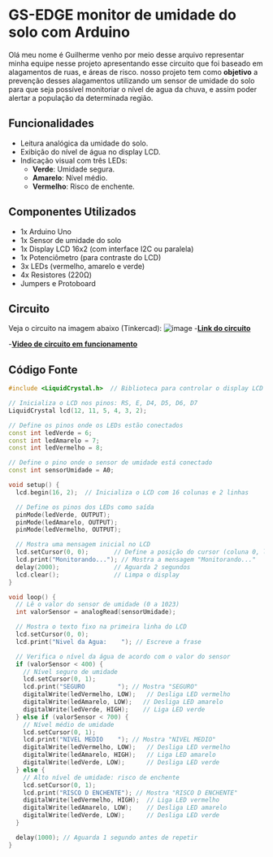 # GS-EDGE monitor de umidade do solo com Arduino
Olá meu nome é Guilherme venho por meio desse arquivo representar minha equipe nesse projeto apresentando esse circuito que foi baseado em alagamentos de ruas, e áreas de risco.
nosso projeto tem como **objetivo** a prevenção desses alagamentos utilizando um sensor de umidade do solo para que seja possível monitoriar o nível de agua da chuva, e assim poder alertar a população da determinada região.

## Funcionalidades

- Leitura analógica da umidade do solo.
- Exibição do nível de água no display LCD.
- Indicação visual com três LEDs:
  - **Verde**: Umidade segura.
  - **Amarelo**: Nível médio.
  - **Vermelho**: Risco de enchente.

## Componentes Utilizados

- 1x Arduino Uno
- 1x Sensor de umidade do solo
- 1x Display LCD 16x2 (com interface I2C ou paralela)
- 1x Potenciômetro (para contraste do LCD)
- 3x LEDs (vermelho, amarelo e verde)
- 4x Resistores (220Ω)
- Jumpers e Protoboard

## Circuito 

Veja o circuito na imagem abaixo (Tinkercad):
![image](https://github.com/user-attachments/assets/0a2e9684-4143-4295-b434-8e4fbd492825)
-**[Link do circuito](https://www.tinkercad.com/things/ggomxY7tfY4-gs-edge?sharecode=MOnl6etXtflNA4IHyGNQ6fPmP1IWC0XwbpJ2c36IWGQ)**

-**[Video de circuito em funcionamento](https://www.youtube.com/watch?v=6UoaTlFlRh4)**

## Código Fonte
```cpp
#include <LiquidCrystal.h>  // Biblioteca para controlar o display LCD

// Inicializa o LCD nos pinos: RS, E, D4, D5, D6, D7
LiquidCrystal lcd(12, 11, 5, 4, 3, 2);

// Define os pinos onde os LEDs estão conectados
const int ledVerde = 6;
const int ledAmarelo = 7;
const int ledVermelho = 8;

// Define o pino onde o sensor de umidade está conectado
const int sensorUmidade = A0;

void setup() {
  lcd.begin(16, 2);  // Inicializa o LCD com 16 colunas e 2 linhas

  // Define os pinos dos LEDs como saída
  pinMode(ledVerde, OUTPUT);
  pinMode(ledAmarelo, OUTPUT);
  pinMode(ledVermelho, OUTPUT);

  // Mostra uma mensagem inicial no LCD
  lcd.setCursor(0, 0);       // Define a posição do cursor (coluna 0, linha 0)
  lcd.print("Monitorando..."); // Mostra a mensagem "Monitorando..."
  delay(2000);               // Aguarda 2 segundos
  lcd.clear();               // Limpa o display
}

void loop() {
  // Lê o valor do sensor de umidade (0 a 1023)
  int valorSensor = analogRead(sensorUmidade);

  // Mostra o texto fixo na primeira linha do LCD
  lcd.setCursor(0, 0);
  lcd.print("Nivel da Agua:    "); // Escreve a frase

  // Verifica o nível da água de acordo com o valor do sensor
  if (valorSensor < 400) {
    // Nível seguro de umidade
    lcd.setCursor(0, 1);
    lcd.print("SEGURO         "); // Mostra "SEGURO"
    digitalWrite(ledVermelho, LOW);   // Desliga LED vermelho
    digitalWrite(ledAmarelo, LOW);   // Desliga LED amarelo
    digitalWrite(ledVerde, HIGH);    // Liga LED verde
  } else if (valorSensor < 700) {
    // Nível médio de umidade
    lcd.setCursor(0, 1);
    lcd.print("NIVEL MEDIO    "); // Mostra "NIVEL MEDIO"
    digitalWrite(ledVermelho, LOW);   // Desliga LED vermelho
    digitalWrite(ledAmarelo, HIGH);   // Liga LED amarelo
    digitalWrite(ledVerde, LOW);      // Desliga LED verde
  } else {
    // Alto nível de umidade: risco de enchente
    lcd.setCursor(0, 1);
    lcd.print("RISCO D ENCHENTE"); // Mostra "RISCO D ENCHENTE"
    digitalWrite(ledVermelho, HIGH);  // Liga LED vermelho
    digitalWrite(ledAmarelo, LOW);    // Desliga LED amarelo
    digitalWrite(ledVerde, LOW);      // Desliga LED verde
  }

  delay(1000); // Aguarda 1 segundo antes de repetir
}


